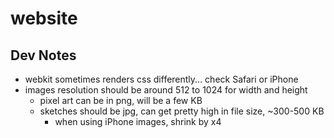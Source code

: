 # website

## Dev Notes

- webkit sometimes renders css differently... check Safari or iPhone
- images resolution should be around 512 to 1024 for width and height
  - pixel art can be in png, will be a few KB
  - sketches should be jpg, can get pretty high in file size, ~300-500 KB
    - when using iPhone images, shrink by x4

